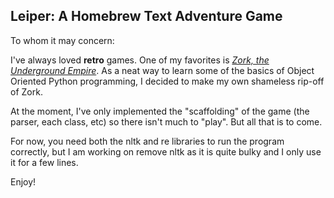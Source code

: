 ## Leiper: A Homebrew Text Adventure Game

To whom it may concern:

I've always loved **retro** games. One of my favorites is [*Zork, the Underground Empire*](https://textadventures.co.uk/games/view/5zyoqrsugeopel3ffhz_vq/zork).
As a neat way to learn some of the basics of Object Oriented Python programming, I decided
to make my own shameless rip-off of Zork. 

At the moment, I've only implemented the "scaffolding" of the game (the parser, each class, etc)
so there isn't much to "play". But all that is to come.

For now, you need both the nltk and re libraries to run the program correctly, but I am
working on remove nltk as it is quite bulky and I only use it for a few lines. 

Enjoy!